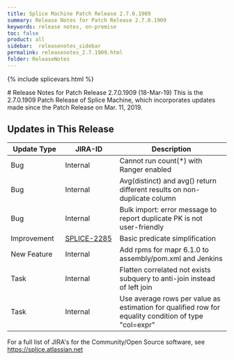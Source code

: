 ```yaml
---
title: Splice Machine Patch Release 2.7.0.1909
summary: Release Notes for Patch Release 2.7.0.1909
keywords: release notes, on-premise
toc: false
product: all
sidebar:  releasenotes_sidebar
permalink: releasenotes_2.7.1909.html
folder: ReleaseNotes
---
```

{% include splicevars.html %}
<section>
<div class="TopicContent" data-swiftype-index="true" markdown="1">
# Release Notes for Patch Release 2.7.0.1909 (18-Mar-19)
This is the 2.7.0.1909 Patch Release of Splice Machine, which incorporates updates made since the Patch Release on Mar. 11, 2019.

## Updates in This Release
<table>
    <col width="125px" />
    <col width="125px" />
    <col />
    <thead>
        <tr>
            <th>Update Type</th>
            <th>JIRA-ID</th>
            <th>Description</th>
        </tr>
    </thead>
    <tbody>
        <tr>
            <td>Bug</td>
            <td>Internal</td>
            <td>Cannot run count(*) with Ranger enabled</td>
        </tr>
        <tr>
            <td>Bug</td>
            <td>Internal</td>
            <td>Avg(distinct) and avg() return different results on non-duplicate column</td>
        </tr>
        <tr>
            <td>Bug</td>
            <td>Internal</td>
            <td>Bulk import: error message to report duplicate PK is not user-friendly</td>
        </tr>
        <tr>
            <td>Improvement</td>
            <td><a href="https://splice.atlassian.net/browse/SPLICE-2285" target="_blank">SPLICE-2285</a></td>
            <td>Basic predicate simplification</td>
        </tr>
        <tr>
            <td>New Feature</td>
            <td>Internal</td>
            <td>Add rpms for mapr 6.1.0 to assembly/pom.xml and Jenkins</td>
        </tr>
        <tr>
            <td>Task</td>
            <td>Internal</td>
            <td>Flatten correlated not exists subquery to anti-join instead of left join</td>
        </tr>
        <tr>
            <td>Task</td>
            <td>Internal</td>
            <td>Use average rows per value as estimation for qualified row for equality condition of type "col=expr"</td>
        </tr>
    </tbody>
</table>

For a full list of JIRA's for the Community/Open Source software, see <https://splice.atlassian.net>

</div>
</section>
